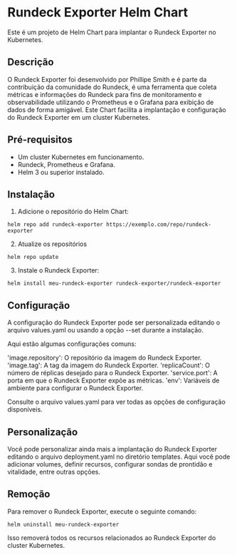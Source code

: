 # Rundeck Exporter Helm Chart

Este é um projeto de Helm Chart para implantar o Rundeck Exporter no Kubernetes.

## Descrição

O Rundeck Exporter foi desenvolvido por Phillipe Smith e é parte da contribuição da comunidade do Rundeck, é uma ferramenta que coleta métricas e informações do Rundeck para fins de monitoramento e observabilidade utilizando o Prometheus e o Grafana para exibição de dados de forma amigável. Este Chart facilita a implantação e configuração do Rundeck Exporter em um cluster Kubernetes.


## Pré-requisitos

- Um cluster Kubernetes em funcionamento.
- Rundeck, Prometheus e Grafana.
- Helm 3 ou superior instalado.

## Instalação

1. Adicione o repositório do Helm Chart:

```
helm repo add rundeck-exporter https://exemplo.com/repo/rundeck-exporter
```

2. Atualize os repositórios

```
helm repo update
```

3. Instale o Rundeck Exporter:
```
helm install meu-rundeck-exporter rundeck-exporter/rundeck-exporter
```

## Configuração
A configuração do Rundeck Exporter pode ser personalizada editando o arquivo values.yaml ou usando a opção --set durante a instalação.

Aqui estão algumas configurações comuns:

'image.repository': O repositório da imagem do Rundeck Exporter.
'image.tag': A tag da imagem do Rundeck Exporter.
'replicaCount': O número de réplicas desejado para o Rundeck Exporter.
'service.port': A porta em que o Rundeck Exporter expõe as métricas.
'env': Variáveis de ambiente para configurar o Rundeck Exporter.

Consulte o arquivo values.yaml para ver todas as opções de configuração disponíveis.

## Personalização
Você pode personalizar ainda mais a implantação do Rundeck Exporter editando o arquivo deployment.yaml no diretório templates. Aqui você pode adicionar volumes, definir recursos, configurar sondas de prontidão e vitalidade, entre outras opções.

## Remoção
Para remover o Rundeck Exporter, execute o seguinte comando:

```
helm uninstall meu-rundeck-exporter

```
Isso removerá todos os recursos relacionados ao Rundeck Exporter do cluster Kubernetes.

